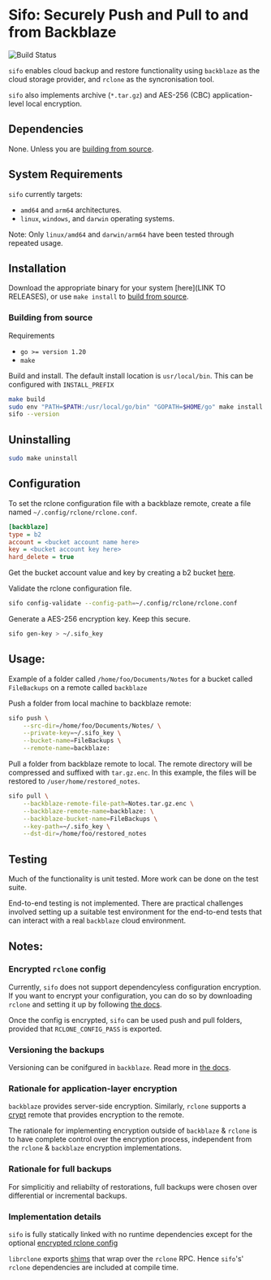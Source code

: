 # Sifo: Securely Push and Pull to and from Backblaze
![Build Status](https://img.shields.io/github/actions/workflow/status/Scott-Simmons/backup-system/ci.yml?branch=main)

`sifo` enables cloud backup and restore functionality using `backblaze` as the cloud storage provider, and `rclone` as the syncronisation tool.

`sifo` also implements archive (`*.tar.gz`) and AES-256 (CBC) application-level local encryption.

## Dependencies

None. Unless you are [building from source](#building-from-source).

## System Requirements

`sifo` currently targets:

- `amd64` and `arm64` architectures.
- `linux`, `windows`, and `darwin` operating systems.

Note: Only `linux/amd64` and `darwin/arm64` have been tested through repeated usage.

## Installation

Download the appropriate binary for your system [here](LINK TO RELEASES), or use `make install` to [build from source](#building-from-source).

### Building from source

Requirements

- `go >= version 1.20`
- `make`

Build and install. The default install location is `usr/local/bin`. This can be configured with `INSTALL_PREFIX`
```bash
make build
sudo env "PATH=$PATH:/usr/local/go/bin" "GOPATH=$HOME/go" make install
sifo --version
```

## Uninstalling

```bash
sudo make uninstall
```

## Configuration

To set the rclone configuration file with a backblaze remote, create a file named `~/.config/rclone/rclone.conf`.

```ini
[backblaze]
type = b2
account = <bucket account name here>
key = <bucket account key here>
hard_delete = true
```

Get the bucket account value and key by creating a b2 bucket [here](https://secure.backblaze.com).

Validate the rclone configuration file.
```bash
sifo config-validate --config-path=~/.config/rclone/rclone.conf           
```

Generate a AES-256 encryption key. Keep this secure.
```bash
sifo gen-key > ~/.sifo_key
```

## Usage:

Example of a folder called `/home/foo/Documents/Notes` for a bucket called `FileBackups` on a remote called `backblaze`

Push a folder from local machine to backblaze remote:
```bash
sifo push \
    --src-dir=/home/foo/Documents/Notes/ \
    --private-key=~/.sifo_key \
    --bucket-name=FileBackups \
    --remote-name=backblaze:
```

Pull a folder from backblaze remote to local. The remote directory will be compressed and suffixed with `tar.gz.enc`. In this example, the files will be restored to `/user/home/restored_notes`.
```bash
sifo pull \
    --backblaze-remote-file-path=Notes.tar.gz.enc \
    --backblaze-remote-name=backblaze: \
    --backblaze-bucket-name=FileBackups \
    --key-path=~/.sifo_key \
    --dst-dir=/home/foo/restored_notes
```

## Testing

Much of the functionality is unit tested. More work can be done on the test suite.

End-to-end testing is not implemented. There are practical challenges involved setting up a suitable test environment for the end-to-end tests that can interact with a real `backblaze` cloud environment.

## Notes:

### Encrypted `rclone` config

Currently, `sifo` does not support dependencyless configuration encryption. If you want to encrypt your configuration, you can do so by downloading `rclone` and setting it up by following [the docs](https://rclone.org/docs/#configuration-encryption).

Once the config is encrypted, `sifo` can be used push and pull folders, provided that `RCLONE_CONFIG_PASS` is exported.

### Versioning the backups

Versioning can be conifgured in `backblaze`. Read more in [the docs](https://www.backblaze.com/docs/cloud-storage-lifecycle-rules).

### Rationale for application-layer encryption

`backblaze` provides server-side encryption. Similarly, `rclone` supports a [crypt](https://rclone.org/crypt/) remote that provides encryption to the remote.

The rationale for implementing encryption outside of `backblaze` & `rclone` is to have complete control over the encryption process, independent from the `rclone` & `backblaze` encryption implementations.

### Rationale for full backups

For simplicitiy and reliabilty of restorations, full backups were chosen over differential or incremental backups.

### Implementation details

`sifo` is fully statically linked with no runtime dependencies except for the optional [encrypted rclone config](#encrypted-rclone-config)

`librclone` exports [shims](https://github.com/rclone/rclone/blob/master/librclone/librclone/librclone.go) that wrap over the `rclone` RPC. Hence `sifo`'s' `rclone` dependencies are included at compile time.

